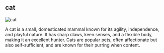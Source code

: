 <!-- a title -->
## cat

<!-- image -->
![cat](https://cdn.pixabay.com/photo/2013/12/12/03/09/kitten-227011_1280.jpg)

<!-- description -->
A cat is a small, domesticated mammal known for its agility, independence, and playful nature. It has sharp claws, keen senses, and a flexible body, making it an excellent hunter. Cats are popular pets, often affectionate but also self-sufficient, and are known for their purring when content.
